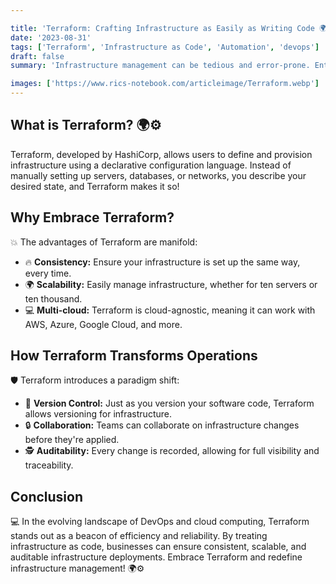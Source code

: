 ```yaml
---

title: 'Terraform: Crafting Infrastructure as Easily as Writing Code 🌍⚙️'
date: '2023-08-31'
tags: ['Terraform', 'Infrastructure as Code', 'Automation', 'devops']
draft: false
summary: 'Infrastructure management can be tedious and error-prone. Enter Terraform, HashiCorps Infrastructure as Code tool, designed to make provisioning and management a breeze. Discover the transformative power of Terraform.'

images: ['https://www.rics-notebook.com/articleimage/Terraform.webp']
---
```


## What is Terraform? 🌍⚙️

Terraform, developed by HashiCorp, allows users to define and provision infrastructure using a declarative configuration language. Instead of manually setting up servers, databases, or networks, you describe your desired state, and Terraform makes it so!

## Why Embrace Terraform?

💥 The advantages of Terraform are manifold:

- 🔥 **Consistency:** Ensure your infrastructure is set up the same way, every time.
- 🌍 **Scalability:** Easily manage infrastructure, whether for ten servers or ten thousand.
- 💻 **Multi-cloud:** Terraform is cloud-agnostic, meaning it can work with AWS, Azure, Google Cloud, and more.

## How Terraform Transforms Operations

🛡️ Terraform introduces a paradigm shift:

- 🔄 **Version Control:** Just as you version your software code, Terraform allows versioning for infrastructure.
- 🔒 **Collaboration:** Teams can collaborate on infrastructure changes before they're applied.
- 🕵️ **Auditability:** Every change is recorded, allowing for full visibility and traceability.

## Conclusion

💻 In the evolving landscape of DevOps and cloud computing, Terraform stands out as a beacon of efficiency and reliability. By treating infrastructure as code, businesses can ensure consistent, scalable, and auditable infrastructure deployments. Embrace Terraform and redefine infrastructure management! 🌍⚙️
